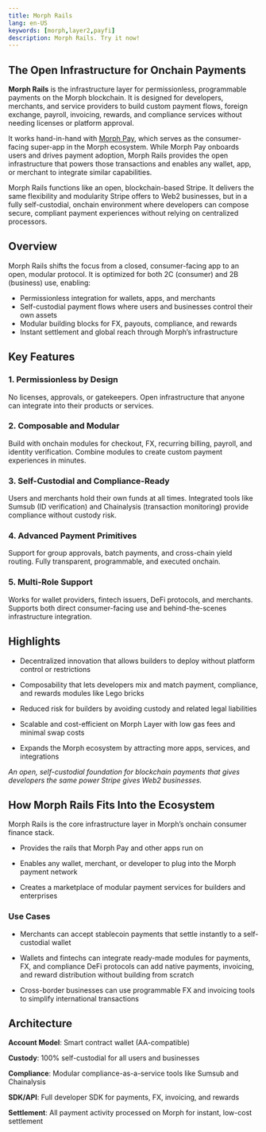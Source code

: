 ```yaml
---
title: Morph Rails
lang: en-US
keywords: [morph,layer2,payfi]
description: Morph Rails. Try it now!
---
```


## The Open Infrastructure for Onchain Payments

**Morph Rails** is the infrastructure layer for permissionless, programmable payments on the Morph blockchain. It is designed for developers, merchants, and service providers to build custom payment flows, foreign exchange, payroll, invoicing, rewards, and compliance services without needing licenses or platform approval.  


It works hand-in-hand with [Morph Pay](./morph-pay.md), which serves as the consumer-facing super-app in the Morph ecosystem. While Morph Pay onboards users and drives payment adoption, Morph Rails provides the open infrastructure that powers those transactions and enables any wallet, app, or merchant to integrate similar capabilities.  


Morph Rails functions like an open, blockchain-based Stripe. It delivers the same flexibility and modularity Stripe offers to Web2 businesses, but in a fully self-custodial, onchain environment where developers can compose secure, compliant payment experiences without relying on centralized processors.  

## Overview

Morph Rails shifts the focus from a closed, consumer-facing app to an open, modular protocol. It is optimized for both 2C (consumer) and 2B (business) use, enabling:  

- Permissionless integration for wallets, apps, and merchants
- Self-custodial payment flows where users and businesses control their own assets
- Modular building blocks for FX, payouts, compliance, and rewards
- Instant settlement and global reach through Morph’s infrastructure


## Key Features

### 1. Permissionless by Design

No licenses, approvals, or gatekeepers. Open infrastructure that anyone can integrate into their products or services.

### 2. Composable and Modular

Build with onchain modules for checkout, FX, recurring billing, payroll, and identity verification. Combine modules to create custom payment experiences in minutes.

### 3. Self-Custodial and Compliance-Ready

Users and merchants hold their own funds at all times. Integrated tools like Sumsub (ID verification) and Chainalysis (transaction monitoring) provide compliance without custody risk.

### 4. Advanced Payment Primitives

Support for group approvals, batch payments, and cross-chain yield routing. Fully transparent, programmable, and executed onchain.

### 5. Multi-Role Support

Works for wallet providers, fintech issuers, DeFi protocols, and merchants. Supports both direct consumer-facing use and behind-the-scenes infrastructure integration.


## Highlights

- Decentralized innovation that allows builders to deploy without platform control or restrictions

- Composability that lets developers mix and match payment, compliance, and rewards modules like Lego bricks

- Reduced risk for builders by avoiding custody and related legal liabilities

- Scalable and cost-efficient on Morph Layer with low gas fees and minimal swap costs

- Expands the Morph ecosystem by attracting more apps, services, and integrations

*An open, self-custodial foundation for blockchain payments that gives developers the same power Stripe gives Web2 businesses.*


## How Morph Rails Fits Into the Ecosystem

Morph Rails is the core infrastructure layer in Morph’s onchain consumer finance stack.  

- Provides the rails that Morph Pay and other apps run on

- Enables any wallet, merchant, or developer to plug into the Morph payment network

- Creates a marketplace of modular payment services for builders and enterprises


### Use Cases

- Merchants can accept stablecoin payments that settle instantly to a self-custodial wallet

- Wallets and fintechs can integrate ready-made modules for payments, FX, and compliance
DeFi protocols can add native payments, invoicing, and reward distribution without building from scratch

- Cross-border businesses can use programmable FX and invoicing tools to simplify international transactions


## Architecture

**Account Model**: Smart contract wallet (AA-compatible)

**Custody**: 100% self-custodial for all users and businesses

**Compliance**: Modular compliance-as-a-service tools like Sumsub and Chainalysis

**SDK/API**: Full developer SDK for payments, FX, invoicing, and rewards

**Settlement**: All payment activity processed on Morph for instant, low-cost settlement


